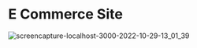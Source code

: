 # E Commerce Site




![screencapture-localhost-3000-2022-10-29-13_01_39](https://user-images.githubusercontent.com/56106201/198820367-067b7b60-f157-491a-b9e2-c3cab73ab807.png)
